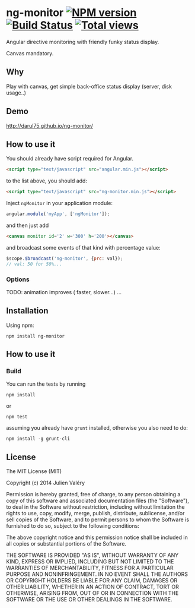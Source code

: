 ng-monitor [![NPM version](https://badge.fury.io/js/ng-monitor.png)](http://badge.fury.io/js/ng-monitor) [![Build Status](https://travis-ci.org/darul75/ng-monitor.png?branch=master)](https://travis-ci.org/darul75/ng-monitor) [![Total views](https://sourcegraph.com/api/repos/github.com/darul75/ng-monitor/counters/views.png)](https://sourcegraph.com/github.com/darul75/ng-monitor)
=====================

Angular directive monitoring with friendly funky status display.

Canvas mandatory.

Why
------------

Play with canvas, get simple back-office status display (server, disk usage..)

Demo
------------
http://darul75.github.io/ng-monitor/

How to use it
-------------

You should already have script required for Angular.

```html
<script type="text/javascript" src="angular.min.js"></script>
```

to the list above, you should add:

```html
<script type="text/javascript" src="ng-monitor.min.js"></script>
```

Inject `ngMonitor` in your application module:

```javascript
angular.module('myApp', ['ngMonitor']);
```

and then just add 

```html
<canvas monitor id='2' w='300' h='200'></canvas>
```

and broadcast some events of that kind with percentage value:

```javascript
$scope.$broadcast('ng-monitor', {prc: val});
// val: 50 for 50%...

```

### Options

TODO: animation improves ( faster, slower...)
...


Installation
------------

Using npm:

```
npm install ng-monitor

```


How to use it
-------------


### Build

You can run the tests by running

```
npm install
```
or
```
npm test
```

assuming you already have `grunt` installed, otherwise you also need to do:

```
npm install -g grunt-cli
```

## License

The MIT License (MIT)

Copyright (c) 2014 Julien Valéry

Permission is hereby granted, free of charge, to any person obtaining a copy
of this software and associated documentation files (the "Software"), to deal
in the Software without restriction, including without limitation the rights
to use, copy, modify, merge, publish, distribute, sublicense, and/or sell
copies of the Software, and to permit persons to whom the Software is
furnished to do so, subject to the following conditions:

The above copyright notice and this permission notice shall be included in
all copies or substantial portions of the Software.

THE SOFTWARE IS PROVIDED "AS IS", WITHOUT WARRANTY OF ANY KIND, EXPRESS OR
IMPLIED, INCLUDING BUT NOT LIMITED TO THE WARRANTIES OF MERCHANTABILITY,
FITNESS FOR A PARTICULAR PURPOSE AND NONINFRINGEMENT. IN NO EVENT SHALL THE
AUTHORS OR COPYRIGHT HOLDERS BE LIABLE FOR ANY CLAIM, DAMAGES OR OTHER
LIABILITY, WHETHER IN AN ACTION OF CONTRACT, TORT OR OTHERWISE, ARISING FROM,
OUT OF OR IN CONNECTION WITH THE SOFTWARE OR THE USE OR OTHER DEALINGS IN
THE SOFTWARE.




